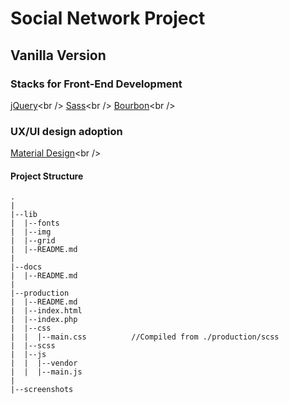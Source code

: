 # Social Network Project
## Vanilla Version

### Stacks for Front-End Development

[jQuery]('https://github.com/jquery/jquery')<br />
[Sass]('http://sass-lang.com/')<br />
[Bourbon]('https://github.com/thoughtbot/bourbon')<br />

### UX/UI design adoption

[Material Design]('https://material.io/guidelines/')<br />

#### Project Structure
```
.
|
|--lib
|  |--fonts
|  |--img
|  |--grid
|  |--README.md
|
|--docs
|  |--README.md
|
|--production
|  |--README.md
|  |--index.html
|  |--index.php
|  |--css
|  |  |--main.css          //Compiled from ./production/scss
|  |--scss
|  |--js
|  |  |--vendor
|  |  |--main.js
|
|--screenshots
```
